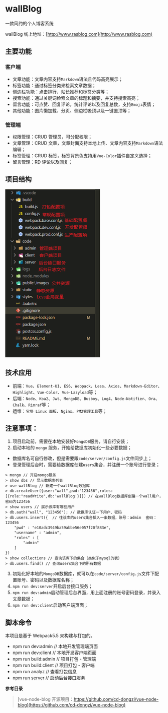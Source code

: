 # wallBlog

一款简约的个人博客系统

wallBlog 线上地址：[http://www.rasblog.com](http://www.rasblog.com)

## 主要功能

### 客户端

- 文章功能：文章内容支持`Markdown`语法且代码高亮展示；
- 标签功能：通过标签分类来检索文章数据；
- 侧边栏功能：点击排行、站长推荐和标签分类等；
- 搜索功能：通过关键词检索文章的标题和摘要，并支持搜索高亮；
- 留言功能：可点赞、回复评论，统计评论以及回复总数，支持`Emoji`表情；
- 其他功能：图片懒加载、分页、侧边栏吸顶以及一键置顶等；

### 管理端

- 权限管理：CRUD 管理员，可分配权限；
- 文章管理：CRUD 文章，文章封面支持本地上传、文章内容支持`Markdown`语法编辑；
- 标签管理：CRUD 标签，标签背景色支持用`Vue-Color`插件自定义选择；
- 留言管理：RD 评论以及回复；

## 项目结构

![项目结构](./static/project-structure.png)

## 技术应用

- 前端：`Vue`、`Element-UI`、`ES6`、`Webpack`、`Less`、`Axios`、`Markdown-Editor`、`Highlight`、`Vue-Color`、`Vue-Lazyload`等；
- 后端：`Node`、`Koa2`、`Jwt`、`MongoDB`、`Busboy`、`Log4`、`Node-Notifier`、`Ora`、`Chalk`、`Rimraf`等；
- 运维：`宝塔 Linux 面板`、`Nginx`、`PM2管理工具`等；

## 注意事项：

1. 项目启动前，需要在本地安装好`MongoDB`服务，请自行安装；
2. 启动本地的 `mongo` 服务，开始给数据库初始化一些必要数据；

- 数据库名可自行修改，但是需要跟`code/server/config.js`文件同步上；
- 登录管理后台时，需要给数据库创建`users`集合，并注册一个账号进行登录；

```
> mongo // 开启mongo服务
> show dbs // 显示数据库列表
> use wallBlog // 新建一个wallBlog数据库
> db.createUser({user:"wall",pwd:"123456",roles:[{role:"readWrite",db:'wallBlog'}]}) // 在wallBlog数据库创建一个wall用户，密码为123456
> show users // 展示该库有哪些用户
> db.auth("wall", "123456"); // 数据库认证一下用户、密码
> db.users.insert({  // 往该库的users集合插入一条数据，账号：admin  密码：123456
    "pwd" : "e10adc3949ba59abbe56e057f20f883e",
    "username" : "admin",
    "roles" : [
        "admin"
    ]
})
> show collections // 查询该库下的集合（类似于mysql的表）
> db.users.find() // 查询users集合下的所有数据
```

3. 初始化好本地的`MongoDB`数据库，就可以在`code/server/config.js`文件下配置账号、密码以及数据库名称；
4. `npm run dev:server`开启后台接口服务；
5. `npm run dev:admin`启动管理后台界面，用上面注册的账号密码登录，并录入文章数据；
6. `npm run dev:client`启动客户端页面；

## 脚本命令

本项目是基于 Webpack5.5 来构建与打包的。

- npm run dev:admin // 本地开发管理端页面
- npm run dev:client // 本地开发客户端页面
- npm run build:admin // 项目打包 - 管理端
- npm run build:client // 项目打包 - 客户端
- npm run analyz // 查看打包信息
- npm run server // 启动后台接口服务

**参考目录**

> [vue-node-blog 开源项目：https://github.com/cd-dongzi/vue-node-blog](https://github.com/cd-dongzi/vue-node-blog)

